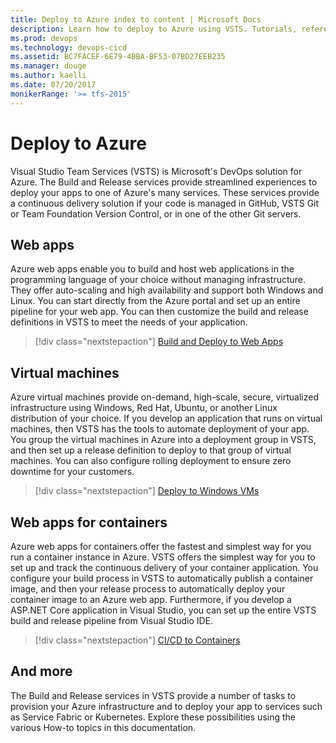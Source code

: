 ```yaml
---
title: Deploy to Azure index to content | Microsoft Docs    
description: Learn how to deploy to Azure using VSTS. Tutorials, references, and other documentation.  
ms.prod: devops
ms.technology: devops-cicd
ms.assetid: BC7FACEF-6E79-4BBA-BF53-07BD27EEB235  
ms.manager: douge
ms.author: kaelli
ms.date: 07/20/2017
monikerRange: '>= tfs-2015'
---
```



# Deploy to Azure

Visual Studio Team Services (VSTS) is Microsoft's DevOps solution for Azure. The Build and Release services provide streamlined experiences to deploy your apps to one of Azure's many services. These services provide a continuous delivery solution if your code is managed in GitHub, VSTS Git or Team Foundation Version Control, or in one of the other Git servers.

## Web apps

Azure web apps enable you to build and host web applications in the programming language of your choice without managing infrastructure. They offer auto-scaling and high availability and support both Windows and Linux. You can start directly from the Azure portal and set up an entire pipeline for your web app. You can then customize the build and release definitions in VSTS to meet the needs of your application.

> [!div class="nextstepaction"]
> [Build and Deploy to Web Apps](apps/cd/azure/aspnet-core-to-azure-webapp.md)

## Virtual machines

Azure virtual machines provide on-demand, high-scale, secure, virtualized infrastructure using Windows, Red Hat, Ubuntu, or another Linux distribution of your choice. If you develop an application that runs on virtual machines, then VSTS has the tools to automate deployment of your app. You group the virtual machines in Azure into a deployment group in VSTS, and then set up a release definition to deploy to that group of virtual machines. You can also configure rolling deployment to ensure zero downtime for your customers.

> [!div class="nextstepaction"]
> [Deploy to Windows VMs](apps/cd/deploy-webdeploy-iis-deploygroups.md)

## Web apps for containers

Azure web apps for containers offer the fastest and simplest way for you run a container instance in Azure. VSTS offers the simplest way for you to set up and track the continuous delivery of your container application. You configure your build process in VSTS to automatically publish a container image, and then your release process to automatically deploy your container image to an Azure web app. Furthermore, if you develop a ASP.NET Core application in Visual Studio, you can set up the entire VSTS build and release pipeline from Visual Studio IDE.

> [!div class="nextstepaction"]
> [CI/CD to Containers](apps/cd/deploy-docker-webapp.md)

## And more

The Build and Release services in VSTS provide a number of tasks to provision your Azure infrastructure and to deploy your app to services such as Service Fabric or Kubernetes. Explore these possibilities using the various How-to topics in this documentation.
